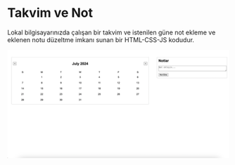 # Takvim ve Not 
Lokal bilgisayarınızda çalışan bir takvim ve istenilen güne not ekleme ve eklenen notu düzeltme imkanı sunan bir HTML-CSS-JS kodudur.

<img src="https://github.com/yeleren33/Takvim/blob/main/Ekran%20Resmi%202024-07-26%2020.21.12.png">
